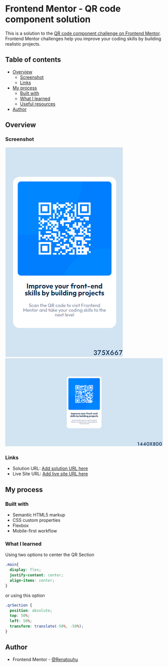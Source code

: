 # Frontend Mentor - QR code component solution

This is a solution to the [QR code component challenge on Frontend Mentor](https://www.frontendmentor.io/challenges/qr-code-component-iux_sIO_H). Frontend Mentor challenges help you improve your coding skills by building realistic projects. 

## Table of contents

- [Overview](#overview)
  - [Screenshot](#screenshot)
  - [Links](#links)
- [My process](#my-process)
  - [Built with](#built-with)
  - [What I learned](#what-i-learned)
  - [Useful resources](#useful-resources)
- [Author](#author)

## Overview

### Screenshot

![mobile](./images/mobile.png)
![desktop](./images/desktop.png)

### Links

- Solution URL: [Add solution URL here](https://github.com/Renatouhu/QR-Code-Component)
- Live Site URL: [Add live site URL here](https://your-live-site-url.com)

## My process

### Built with

- Semantic HTML5 markup
- CSS custom properties
- Flexbox
- Mobile-first workflow

### What I learned

Using two options to center the QR Section

```css
.main{
  display: flex;
  justify-content: center;
  align-items: center;
}
```

or using this option

```css
.qrSection {
  position: absolute;
  top: 50%;
  left: 50%;
  transform: translate(-50%, -50%);
}
```
## Author

- Frontend Mentor - [@Renatouhu](https://www.frontendmentor.io/profile/Renatouhu)